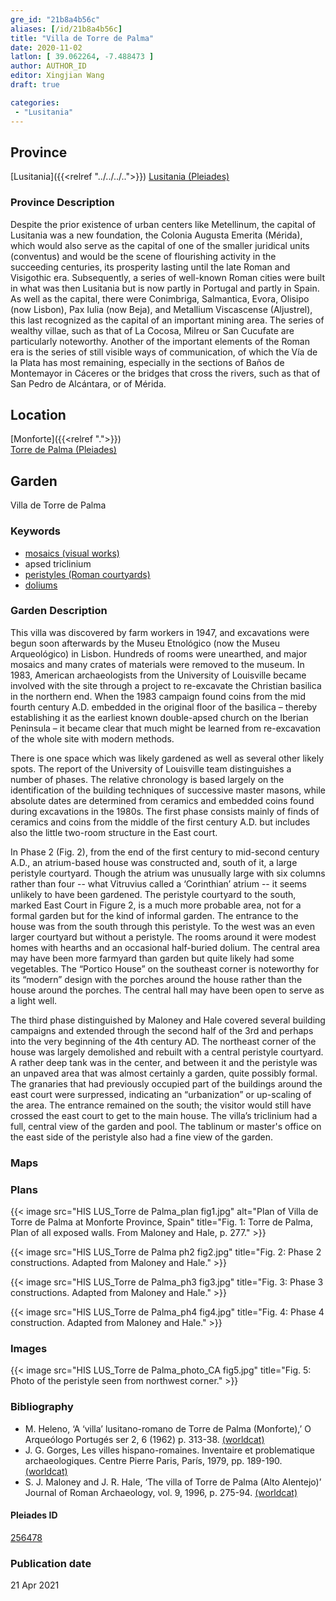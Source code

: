 ```yaml
---
gre_id: "21b8a4b56c"
aliases: [/id/21b8a4b56c]
title: "Villa de Torre de Palma"
date: 2020-11-02
latlon: [ 39.062264, -7.488473 ]
author: AUTHOR_ID
editor: Xingjian Wang
draft: true

categories:
 - "Lusitania"
---
```


## Province

[Lusitania]({{<relref "../../../..">}})
[Lusitania (Pleiades)](https://pleiades.stoa.org/places/1101)

### Province Description

Despite the prior existence of urban centers like Metellinum, the capital of Lusitania was a new foundation, the Colonia Augusta Emerita (Mérida), which would also serve as the capital of one of the smaller juridical units (conventus) and would be the scene of flourishing activity in the succeeding centuries, its prosperity lasting until the late Roman and Visigothic era.  Subsequently, a series of well-known Roman cities were built in what was then Lusitania but is now partly in Portugal and partly in Spain. As well as the capital, there were Conimbriga, Salmantica, Evora, Olisipo (now Lisbon), Pax Iulia (now Beja), and Metallium Viscascense (Aljustrel), this last recognized as the capital of an important mining area. The series of wealthy villae, such as that of La Cocosa, Milreu or San Cucufate are particularly noteworthy.  Another of the important elements of the Roman era is the series of still visible ways of communication, of which the Vía de la Plata has most remaining, especially in the sections of Baños de Montemayor in Cáceres or the bridges that cross the rivers, such as that of San Pedro de Alcántara, or of Mérida.

## Location

[Monforte]({{<relref ".">}}) \
[Torre de Palma (Pleiades)](https://pleiades.stoa.org/places/256478)

<!--### Location Description-->


<!-- LEAVE THIS BLANK FOR NOW -->

<!--## Sublocation-->

<!--
[AREA WITHIN LOCATION, LIKE “PALATINE HILL”](GEOREFERENCE LINK)
A sublocation is any area larger than an individual garden, but located within a location. I would always try to include a link to a controlled vocabulary here if possible. This ID may well be different from the Garden ID, e.g., Pompeii versus a Garden in one of the houses which has its own Pleiades ID.
-->

<!--### Sublocation Description-->

<!-- DESCRIPTION -->

## Garden
Villa de Torre de Palma

### Keywords
- [mosaics (visual works)](http://vocab.getty.edu/page/aat/300015342)
- apsed triclinium
- [peristyles (Roman courtyards)](http://vocab.getty.edu/page/aat/300080971)
- [doliums](http://vocab.getty.edu/page/aat/300400601)

### Garden Description
This villa was discovered by farm workers in 1947, and excavations were begun soon afterwards by the Museu Etnológico (now the Museu Arqueológico) in Lisbon.  Hundreds of rooms were unearthed, and major mosaics and many crates of materials were removed to the museum.  In 1983, American archaeologists from the University of Louisville became involved with the site through a project to re-excavate the Christian basilica in the northern end.  When the 1983 campaign found coins from the mid fourth century A.D. embedded in the original floor of the basilica – thereby establishing it as the earliest known double-apsed church on the Iberian Peninsula – it became clear that much might be learned from re-excavation of the whole site with modern methods.  

There is one space which was likely gardened as well as several other likely spots. The report of the University of Louisville team distinguishes a number of phases. The relative chronology is based largely on the identification of the building techniques of successive master masons, while absolute dates are determined from ceramics and embedded coins found during excavations in the 1980s. The first phase consists mainly of finds of ceramics and coins from the middle of the first century A.D. but includes also the little two-room structure in the East court.  

In Phase 2 (Fig. 2), from the end of the first century to mid-second century A.D., an atrium-based house was constructed and, south of it, a large peristyle courtyard.  Though the atrium was unusually large with six columns rather than four -- what Vitruvius called a ‘Corinthian’ atrium --  it seems unlikely to have been gardened.  The peristyle courtyard to the south, marked East Court in Figure 2, is a much more probable area, not for a formal garden but for the kind of informal garden.  The entrance to the house was from the south through this peristyle.  To the west was an even larger courtyard but without a peristyle.  The rooms around it were modest homes with hearths and an occasional half-buried dolium. The central area may have been more farmyard than garden but quite likely had some vegetables.  The “Portico House” on the southeast corner is noteworthy for its “modern” design with the porches around the house rather than the house around the porches.  The central hall may have been open to serve as a light well.

The third phase distinguished by Maloney and Hale covered several building campaigns and extended through the second half of the 3rd and perhaps into the very beginning of the 4th century AD. The northeast corner of the house was largely demolished and rebuilt with a central peristyle courtyard. A rather deep tank was in the center, and between it and the peristyle was an unpaved area that was almost certainly a garden, quite possibly formal. The granaries that had previously occupied part of the buildings around the east court were surpressed, indicating an “urbanization” or up-scaling of the area. The entrance remained on the south; the visitor would still have crossed the east court to get to the main house.  The villa’s triclinium had a full, central view of the garden and pool.  The tablinum or master's office on the east side of the peristyle also had a fine view of the garden.  

### Maps

<!--
{{< image src="FILENAME" alt="ALT_TEXT" title="CAPTION" >}}
-->

### Plans

{{< image src="HIS LUS_Torre de Palma_plan fig1.jpg" alt="Plan of Villa de Torre de Palma at Monforte Province, Spain" title="Fig. 1: Torre de Palma, Plan of all exposed walls. From Maloney and Hale, p. 277." >}}

{{< image src="HIS LUS_Torre de Palma ph2 fig2.jpg" title="Fig. 2: Phase 2 constructions. Adapted from Maloney and Hale." >}}

{{< image src="HIS LUS_Torre de Palma_ph3 fig3.jpg" title="Fig. 3: Phase 3 constructions. Adapted from Maloney and Hale." >}}

{{< image src="HIS LUS_Torre de Palma_ph4 fig4.jpg" title="Fig. 4: Phase 4 construction.  Adapted from Maloney and Hale." >}}

### Images

{{< image src="HIS LUS_Torre de Palma_photo_CA fig5.jpg" title="Fig. 5: Photo of the peristyle seen from northwest corner." >}}

<!--### Dates-->


### Bibliography
- M. Heleno, ‘A ‘villa’ lusitano-romano de Torre de Palma (Monforte),’ O Arqueólogo Portugés ser 2, 6 (1962) p. 313-38. [(worldcat)](http://www.worldcat.org/oclc/517199729)
- J. G. Gorges, Les villes hispano-romaines. Inventaire et problematique archaeologiques. Centre Pierre Paris, París, 1979, pp. 189-190. [(worldcat)](http://www.worldcat.org/oclc/803415143)
- S. J. Maloney and J. R. Hale, ‘The villa of Torre de Palma (Alto Alentejo)’ Journal of Roman Archaeology, vol. 9, 1996, p. 275-94. [(worldcat)](http://www.worldcat.org/oclc/51847498)

<!--#### Periodo ID-->

<!-- [PERIODO_ID](https://pleiades.stoa.org/places/PLEIADES_ID) -->

#### Pleiades ID

[256478](https://pleiades.stoa.org/places/256478)

<!--#### TGN ID
[7031751](http://vocab.getty.edu/page/tgn/7031751) -->

<!--### Contributor-->


### Publication date

21 Apr 2021

<!--### Related articles-->

<!-- Links to other related articles. Leave blank for now -->